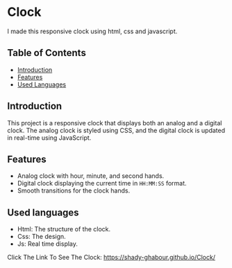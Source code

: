 # Clock
I made this responsive clock using html, css and javascript.

## Table of Contents

- [Introduction](#introduction)
- [Features](#features)
- [Used Languages](#Used_Languages)

## Introduction

This project is a responsive clock that displays both an analog and a digital clock. The analog clock is styled using CSS, and the digital clock is updated in real-time using JavaScript.

## Features

- Analog clock with hour, minute, and second hands.
- Digital clock displaying the current time in `HH:MM:SS` format.
- Smooth transitions for the clock hands.

## Used languages
- Html: The structure of the clock.
- Css: The design.
- Js: Real time display.

Click The Link To See The Clock:
https://shady-ghabour.github.io/Clock/ 
